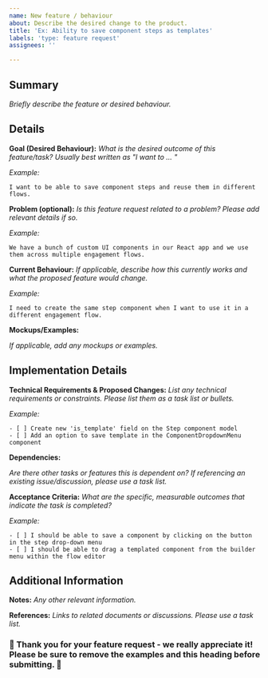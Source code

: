 ```yaml
---
name: New feature / behaviour
about: Describe the desired change to the product.
title: 'Ex: Ability to save component steps as templates'
labels: 'type: feature request'
assignees: ''

---
```


## Summary
*Briefly describe the feature or desired behaviour.*

## Details
**Goal (Desired Behaviour):** *What is the desired outcome of this feature/task? Usually best written as "I want to ... "*

*Example:*
```
I want to be able to save component steps and reuse them in different flows.
```

**Problem (optional):** *Is this feature request related to a problem? Please add relevant details if so.*

*Example:*
```
We have a bunch of custom UI components in our React app and we use them across multiple engagement flows.
```
**Current Behaviour:** *If applicable, describe how this currently works and what the proposed feature would change.*

*Example:*
```
I need to create the same step component when I want to use it in a different engagement flow.
```
**Mockups/Examples:** 

*If applicable, add any mockups or examples.*

## Implementation Details
**Technical Requirements & Proposed Changes:** *List any technical requirements or constraints. Please list them as a task list or bullets.*

*Example:*
```
- [ ] Create new 'is_template' field on the Step component model
- [ ] Add an option to save template in the ComponentDropdownMenu component
```
**Dependencies:** 

*Are there other tasks or features this is dependent on? If referencing an existing issue/discussion, please use a task list.*

**Acceptance Criteria:** *What are the specific, measurable outcomes that indicate the task is completed?*

*Example:*
```
- [ ] I should be able to save a component by clicking on the button in the step drop-down menu
- [ ] I should be able to drag a templated component from the builder menu within the flow editor
```

## Additional Information
**Notes:** *Any other relevant information.*

**References:** *Links to related documents or discussions. Please use a task list.*

### 🙏 Thank you for your feature request - we really appreciate it! Please be sure to remove the examples and this heading before submitting. 💫
